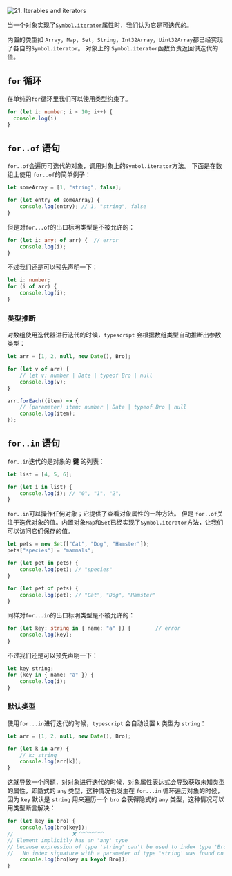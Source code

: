 ![21. Iterables and iterators](assets/iteration----iteration_protocol.jpg)

当一个对象实现了[`Symbol.iterator`](https://www.tslang.cn/docs/handbook/symbols.html#symboliterator)属性时，我们认为它是可迭代的。

内置的类型如 `Array`，`Map`，`Set`，`String`，`Int32Array`，`Uint32Array`都已经实现了各自的`Symbol.iterator`。 对象上的 `Symbol.iterator`函数负责返回供迭代的值。

## `for` 循环

在单纯的`for`循环里我们可以使用类型约束了。

```ts
for (let i: number; i < 10; i++) {
  console.log(i)
}
```

## `for..of` 语句

`for..of`会遍历可迭代的对象，调用对象上的`Symbol.iterator`方法。 下面是在数组上使用 `for..of`的简单例子：

```ts
let someArray = [1, "string", false];

for (let entry of someArray) {
    console.log(entry); // 1, "string", false
}
```

但是对`for...of`的出口标明类型是不被允许的：

```ts
for (let i: any; of arr) {	// error
    console.log(i);
}
```

不过我们还是可以预先声明一下：

```ts
let i: number;
for (i of arr) {
    console.log(i);
}
```

### 类型推断

对数组使用迭代器进行迭代的时候，`typescript` 会根据数组类型自动推断出参数类型：

```ts
let arr = [1, 2, null, new Date(), Bro];

for (let v of arr) {
  	// let v: number | Date | typeof Bro | null
    console.log(v);
}

arr.forEach((item) => {
  	// (parameter) item: number | Date | typeof Bro | null
    console.log(item);
});
```

## `for..in` 语句

`for..in`迭代的是对象的 **键** 的列表：

```ts
let list = [4, 5, 6];

for (let i in list) {
    console.log(i); // "0", "1", "2",
}
```

`for..in`可以操作任何对象；它提供了查看对象属性的一种方法。 但是 `for..of`关注于迭代对象的值。内置对象`Map`和`Set`已经实现了`Symbol.iterator`方法，让我们可以访问它们保存的值。

```ts
let pets = new Set(["Cat", "Dog", "Hamster"]);
pets["species"] = "mammals";

for (let pet in pets) {
    console.log(pet); // "species"
}

for (let pet of pets) {
    console.log(pet); // "Cat", "Dog", "Hamster"
}
```

同样对`for...in`的出口标明类型是不被允许的：

```ts
for (let key: string in { name: "a" }) {		// error
    console.log(key);
}

```

不过我们还是可以预先声明一下：

```ts
let key string;
for (key in { name: "a" }) {
    console.log(i);
}
```

### 默认类型

使用`for...in`进行迭代的时候，`typescript` 会自动设置 `k` 类型为 `string`：

```ts
let arr = [1, 2, null, new Date(), Bro];

for (let k in arr) {
  	// k: string
    console.log(arr[k]);
}
```

这就导致一个问题，对对象进行迭代的时候，对象属性表达式会导致获取未知类型的属性，即隐式的 `any` 类型，这种情况也发生在 `for...in` 循环遍历对象的时候，因为 `key` 默认是 `string` 用来遍历一个 `bro` 会获得隐式的 `any` 类型，这种情况可以用类型断言解决：

```ts
for (let key in bro) {
    console.log(bro[key]);
//   				 ❌ ^^^^^^^^ 
// Element implicitly has an 'any' type 
// because expression of type 'string' can't be used to index type 'Bro'.
//   No index signature with a parameter of type 'string' was found on type 'Bro'.
    console.log(bro[key as keyof Bro]);
}
```

